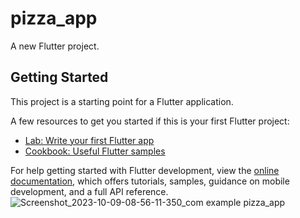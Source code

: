 # pizza_app

A new Flutter project.

## Getting Started

This project is a starting point for a Flutter application.

A few resources to get you started if this is your first Flutter project:

- [Lab: Write your first Flutter app](https://docs.flutter.dev/get-started/codelab)
- [Cookbook: Useful Flutter samples](https://docs.flutter.dev/cookbook)

For help getting started with Flutter development, view the
[online documentation](https://docs.flutter.dev/), which offers tutorials,
samples, guidance on mobile development, and a full API reference.
![Screenshot_2023-10-09-08-56-11-350_com example pizza_app](https://github.com/fuatebuzeyneb/pizaa-app-UI/assets/97165364/56db7768-bff1-43e3-9ea2-189d9d1d9e47)

